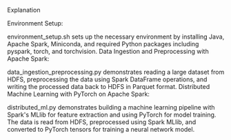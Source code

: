 Explanation

Environment Setup:

environment_setup.sh sets up the necessary environment by installing Java, Apache Spark, Miniconda, and required Python packages including pyspark, torch, and torchvision.
Data Ingestion and Preprocessing with Apache Spark:

data_ingestion_preprocessing.py demonstrates reading a large dataset from HDFS, preprocessing the data using Spark DataFrame operations, and writing the processed data back to HDFS in Parquet format.
Distributed Machine Learning with PyTorch on Apache Spark:

distributed_ml.py demonstrates building a machine learning pipeline with Spark's MLlib for feature extraction and using PyTorch for model training. The data is read from HDFS, preprocessed using Spark MLlib, and converted to PyTorch tensors for training a neural network model.
